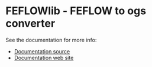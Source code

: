 # FEFLOWlib - FEFLOW to ogs converter

See the documentation for more info:

- [Documentation source](../../docs/user-guide/feflowlib.md)
- [Documentation web site](https://ogstools.opengeosys.org/stable/user-guide/feflowlib.html)
